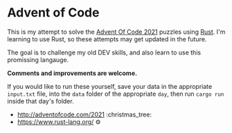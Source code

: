 # Advent of Code

This is my attempt to solve the [Advent Of Code 2021](https://adventofcode.com/2021) puzzles using [Rust](https://www.rust-lang.org/). I'm learning to use Rust, so these attempts may get updated in the future.

The goal is to challenge my old DEV skills, and also learn to use this promissing langauge.

**Comments and improvements are welcome.**

If you would like to run these yourself, save your data in the appropriate `input.txt` file, into the `data` folder of the appropriate `day`, then run `cargo run` inside that day's folder.

- <http://adventofcode.com/2021> :christmas\_tree:
- <https://www.rust-lang.org/> :gear:
